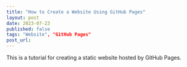 ```yaml
---
title: "How to Create a Website Using GitHub Pages"
layout: post
date: 2023-07-23
published: false
tags: "Website", "GitHub Pages"
post_url: 
---
```

This is a tutorial for creating a static website hosted by GitHub Pages.
